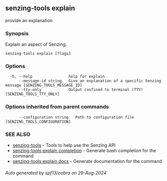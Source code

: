 ## senzing-tools explain

provide an explanation

### Synopsis


Explain an aspect of Senzing.
    

```
senzing-tools explain [flags]
```

### Options

```
  -h, --help                help for explain
      --message-id string   Give an explanation of a specific Senzing message [SENZING_TOOLS_MESSAGE_ID]
      --tty-only            Output confined to terminal (TTY) [SENZING_TOOLS_TTY_ONLY]
```

### Options inherited from parent commands

```
      --configuration string   Path to configuration file [SENZING_TOOLS_CONFIGURATION]
```

### SEE ALSO

* [senzing-tools](senzing-tools.md)	 - Tools to help use the Senzing API
* [senzing-tools explain completion](senzing-tools_explain_completion.md)	 - Generate bash completion for the command
* [senzing-tools explain docs](senzing-tools_explain_docs.md)	 - Generate documentation for the command

###### Auto generated by spf13/cobra on 29-Aug-2024
